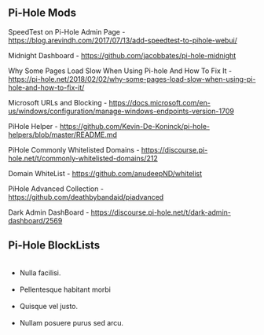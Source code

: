 <h2>Pi-Hole Mods</h2>
<p>SpeedTest on Pi-Hole Admin Page - <a href="https://blog.arevindh.com/2017/07/13/add-speedtest-to-pihole-webui/">https://blog.arevindh.com/2017/07/13/add-speedtest-to-pihole-webui/</a></p>
<p>Midnight Dashboard - <a href="https://github.com/jacobbates/pi-hole-midnight">https://github.com/jacobbates/pi-hole-midnight</a></p>
<p>Why Some Pages Load Slow When Using Pi-hole And How To Fix It - <a href="https://pi-hole.net/2018/02/02/why-some-pages-load-slow-when-using-pi-hole-and-how-to-fix-it/">https://pi-hole.net/2018/02/02/why-some-pages-load-slow-when-using-pi-hole-and-how-to-fix-it/</a>
<p>Microsoft URLs and Blocking - <a href="https://docs.microsoft.com/en-us/windows/configuration/manage-windows-endpoints-version-1709">https://docs.microsoft.com/en-us/windows/configuration/manage-windows-endpoints-version-1709</a><p>
PiHole Helper - <a href="https://github.com/Kevin-De-Koninck/pi-hole-helpers/blob/master/README.md">https://github.com/Kevin-De-Koninck/pi-hole-helpers/blob/master/README.md</a><p>
PiHole Commonly Whitelisted Domains - <a href="https://discourse.pi-hole.net/t/commonly-whitelisted-domains/212">https://discourse.pi-hole.net/t/commonly-whitelisted-domains/212</a><p>
Domain WhiteList - <a href="https://github.com/anudeepND/whitelist">https://github.com/anudeepND/whitelist</a></p>

PiHole Advanced Collection - <a href="https://github.com/deathbybandaid/piadvanced">https://github.com/deathbybandaid/piadvanced</a><p>
Dark Admin DashBoard - <a href="https://discourse.pi-hole.net/t/dark-admin-dashboard/2569">https://discourse.pi-hole.net/t/dark-admin-dashboard/2569</a><p>
<h2>Pi-Hole BlockLists</h2>
<ul> <li>Nulla facilisi.</li> <li>Pellentesque habitant morbi</li> <li>Quisque vel justo.</li> <li>Nullam posuere purus sed arcu.</li></ul>



